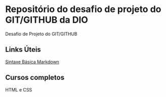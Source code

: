 # Repositório do desafio de projeto do GIT/GITHUB da DIO
Desafio de Projeto do GIT/GITHUB

## Links Úteis
[Sintaxe Básica Markdown](https://www.markdownguide.org/basic-syntax/)

## Cursos completos
HTML e CSS
